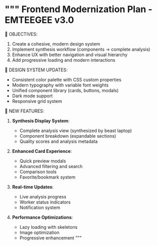 """
Frontend Modernization Plan - EMTEEGEE v3.0
===========================================

🎯 OBJECTIVES:
1. Create a cohesive, modern design system
2. Implement synthesis workflow (components → complete analysis)
3. Enhance UX with better navigation and visual hierarchy
4. Add progressive loading and modern interactions

🎨 DESIGN SYSTEM UPDATES:
- Consistent color palette with CSS custom properties
- Modern typography with variable font weights
- Unified component library (cards, buttons, modals)
- Dark mode support
- Responsive grid system

🚀 NEW FEATURES:
1. **Synthesis Display System**:
   - Complete analysis view (synthesized by beast laptop)
   - Component breakdown (expandable sections)
   - Quality scores and analysis metadata

2. **Enhanced Card Experience**:
   - Quick preview modals
   - Advanced filtering and search
   - Comparison tools
   - Favorite/bookmark system

3. **Real-time Updates**:
   - Live analysis progress
   - Worker status indicators
   - Notification system

4. **Performance Optimizations**:
   - Lazy loading with skeletons
   - Image optimization
   - Progressive enhancement
"""

